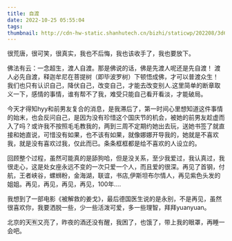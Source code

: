 ```yaml
---
title: 自渡
date: 2022-10-25 05:55:04
tags:
thumbnail: http://cdn-hw-static.shanhutech.cn/bizhi/staticwp/202208/3d6b2c5d4b490ffeb229441947eec1b4--2811037409.jpg
---
```


很荒唐，很可笑，很真实，我也不后悔，我也该收手了，我也要放下。

佛法有云：一念超生，渡人自渡。那是佛说的话，佛是先渡人呢还是先自渡！ 渡人必先自渡，释迦牟尼在菩提树（即毕波罗树）下顿悟成佛，才可以普渡众生！ 我们也只有认识自己，降伏自己，改变自己，才能去改变别人.这里简单的断章取义一下，感情的事情，谁有帮不了我，难受只能自己看开看淡，才能破局。

今天才得知hyy和前男友复合的消息，是我滞后了，第一时间心里想知道这件事情的始末，也会反问自己，是因为没有珍惜这个国庆节的机会，被她的前男友趁虚而入了吗？或许我不按照毛毛教我的，两到三周不定期约她出去玩，送她书签了就直接和她直说，可惜没有如果，也不该有如果，就像娜娜开导我的，她就是不喜欢我，就是没有喜欢过我，仅此而已。条条框框都是给不喜欢的人设立的。

回顾整个过程，虽然可能真的是舔狗哈，但是没关系，至少我爱过，我认真过，我很走心，这是处女座永远不变的一次只爱一个人，而且爱的很深。再见了首钢，付航，王者峡谷，螺蛳粉，金海湖，联谊，书店,伊斯坦布尔情人，再见紫色头发的姐姐。再见，再见，再见，再见，100年....

我想到了一部电影《被解救的姜戈》，最后德国医生说的是永别，不是再见，虽然很喜欢你，我要洒脱一些，少一些活泼可爱，多一些理智，拜拜yuanyuan。

北京的天🈶又亮了，昨夜的酒还没有醒，我困了，也饿了，带上我的眼罩，再睡一会吧。